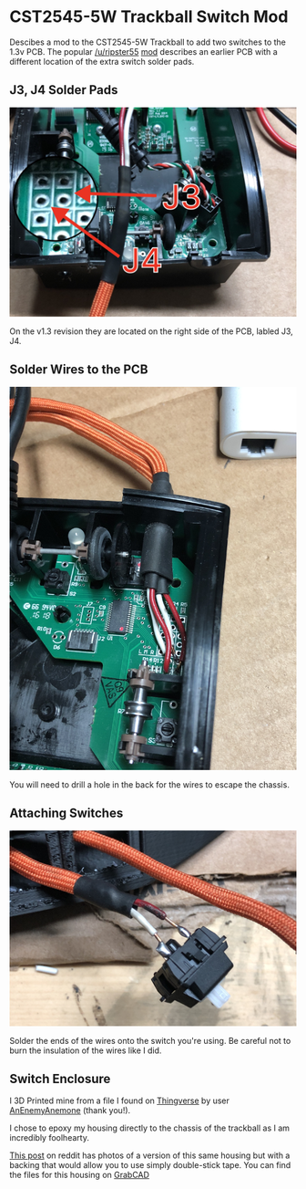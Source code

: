 # CST2545-5W Trackball Switch Mod
Descibes a mod to the CST2545-5W Trackball to add two switches to the 1.3v PCB. The popular [/u/ripster55](https://www.reddit.com/user/ripster55) [mod](https://imgur.com/a/bhicE) describes an earlier PCB with a different location of the extra switch solder pads.

## J3, J4 Solder Pads
![Solder pads indicated in magnification with red arrows](https://raw.githubusercontent.com/benjaminmikiten/cst-ltrack-mod/master/img/photo.jpeg)

On the v1.3 revision they are located on the right side of the PCB, labled J3, J4. 

## Solder Wires to the PCB

![Wires attached to the PCB run out a hole in the back of the enclosure](https://raw.githubusercontent.com/benjaminmikiten/cst-ltrack-mod/master/img/photo-2.jpeg)

You will need to drill a hole in the back for the wires to escape the chassis. 

## Attaching Switches

![Wires soldered to the tips of a keyboard switch](https://raw.githubusercontent.com/benjaminmikiten/cst-ltrack-mod/master/img/photo-3.jpeg)

Solder the ends of the wires onto the switch you're using. Be careful not to burn the insulation of the wires like I did.

## Switch Enclosure
I 3D Printed mine from a file I found on [Thingverse](https://www.thingiverse.com/thing:2421998) by user [AnEnemyAnemone](https://www.thingiverse.com/AnEnemyAnemone/about) (thank you!).

I chose to epoxy my housing directly to the chassis of the trackball as I am incredibly foolhearty.

[This post](https://www.reddit.com/r/Trackballs/comments/82uny1/cst_mod_posted_earlier/) on reddit has photos of a version of this same housing but with a backing that would allow you to use simply double-stick tape. You can find the files for this housing on [GrabCAD](https://grabcad.com/library/cst-trackball-2-button-add-on-1)

